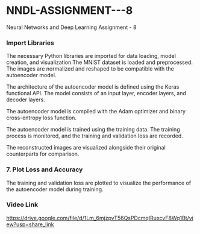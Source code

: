 # NNDL-ASSIGNMENT---8
Neural Networks and Deep Learning Assignment - 8
### Import Libraries
The necessary Python libraries are imported for data loading, model creation, and visualization.The MNIST dataset is loaded and preprocessed. The images are normalized and reshaped to be compatible with the autoencoder model.

The architecture of the autoencoder model is defined using the Keras functional API. The model consists of an input layer, encoder layers, and decoder layers.

The autoencoder model is compiled with the Adam optimizer and binary cross-entropy loss function.

The autoencoder model is trained using the training data. The training process is monitored, and the training and validation loss are recorded.

The reconstructed images are visualized alongside their original counterparts for comparison.

### 7. Plot Loss and Accuracy

The training and validation loss are plotted to visualize the performance of the autoencoder model during training.

### Video Link
https://drive.google.com/file/d/1Lm_6mjzpvT56QsPDcmqIRuxcvF8Wq1Bt/view?usp=share_link
